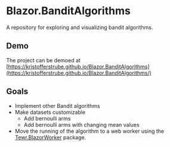 # Blazor.BanditAlgorithms
A repository for exploring and visualizing bandit algorithms.

## Demo
The project can be demoed at [https://kristofferstrube.github.io/Blazor.BanditAlgorithms](https://kristofferstrube.github.io/Blazor.BanditAlgorithms/)

## Goals
- Implement other Bandit algorithms
- Make datasets customizable
  - Add bernoulli arms
  - Add bernoulli arms with changing mean values
- Move the running of the algorithm to a web worker using the [Tewr.BlazorWorker](https://github.com/Tewr/BlazorWorker) package.
